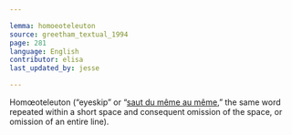 ```yaml
---

lemma: homoeoteleuton
source: greetham_textual_1994
page: 281
language: English
contributor: elisa
last_updated_by: jesse

---
```

Homœoteleuton (“eyeskip” or “[saut du même au même](SautDuMêmeAuMême.html),” the same word repeated within a short space and consequent omission of the space, or omission of an entire line).
